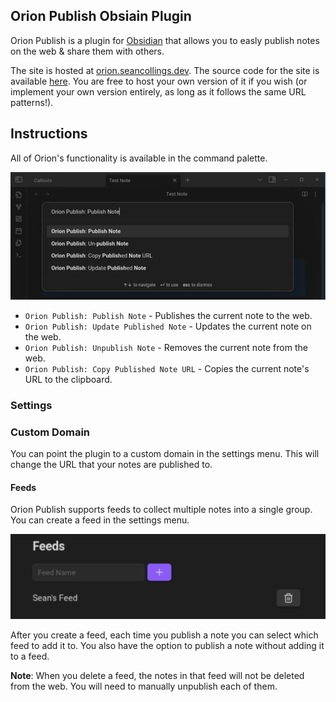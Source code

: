 ## Orion Publish Obsiain Plugin

Orion Publish is a plugin for [Obsidian](https://obsidian.md) that allows you to easly publish notes on the web & share them with others.

The site is hosted at [orion.seancollings.dev](https://orion.seancollings.dev). The source code for the site is available [here](https://github.com/seanrcollings/orion-publish-site). You are free to host your own version of it if you wish (or implement your own version entirely, as long as it follows the same URL patterns!).


## Instructions
All of Orion's functionality is available in the command palette.

![Orion Commands](./images/commands.png)

- `Orion Publish: Publish Note` - Publishes the current note to the web.
- `Orion Publish: Update Published Note` - Updates the current note on the web.
- `Orion Publish: Unpublish Note` - Removes the current note from the web.
- `Orion Publish: Copy Published Note URL` - Copies the current note's URL to the clipboard.

### Settings

### Custom Domain
You can point the plugin to a custom domain in the settings menu. This will change the URL that your notes are published to.

#### Feeds
Orion Publish supports feeds to collect multiple notes into a single group. You can create a feed in the settings menu.

![Orion Feeds](./images/feeds.png)

After you create a feed, each time you publish a note you can select which feed to add it to. You also have the option to publish a note without adding it to a feed.

**Note**: When you delete a feed, the notes in that feed will not be deleted from the web. You will need to manually unpublish each of them.
